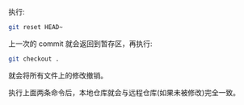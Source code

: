 执行:

```bash
git reset HEAD~
```

上一次的 commit 就会返回到暂存区，再执行:

```bash
git checkout .
```

就会将所有文件上的修改撤销。

执行上面两条命令后，本地仓库就会与远程仓库(如果未被修改)完全一致。
